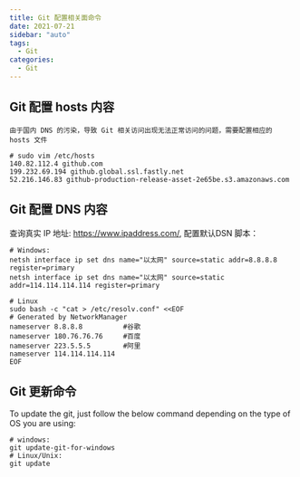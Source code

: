 ```yaml
---
title: Git 配置相关面命令
date: 2021-07-21
sidebar: "auto"
tags:
  - Git
categories:
  - Git
---
```


## Git 配置 hosts 内容
    由于国内 DNS 的污染，导致 Git 相关访问出现无法正常访问的问题，需要配置相应的 hosts 文件

```shell
# sudo vim /etc/hosts
140.82.112.4 github.com
199.232.69.194 github.global.ssl.fastly.net
52.216.146.83 github-production-release-asset-2e65be.s3.amazonaws.com
```

## Git 配置 DNS 内容
查询真实 IP 地址: https://www.ipaddress.com/,
配置默认DSN 脚本：

```batch
# Windows:
netsh interface ip set dns name="以太网" source=static addr=8.8.8.8 register=primary
netsh interface ip set dns name="以太网" source=static addr=114.114.114.114 register=primary
```

```shell
# Linux
sudo bash -c "cat > /etc/resolv.conf" <<EOF
# Generated by NetworkManager
nameserver 8.8.8.8 			#谷歌
nameserver 180.76.76.76 	#百度
nameserver 223.5.5.5		#阿里
nameserver 114.114.114.114  
EOF
```

## Git 更新命令
To update the git, just follow the below command depending on the type of OS you are using:

```shell
# windows: 
git update-git-for-windows
# Linux/Unix: 
git update
```